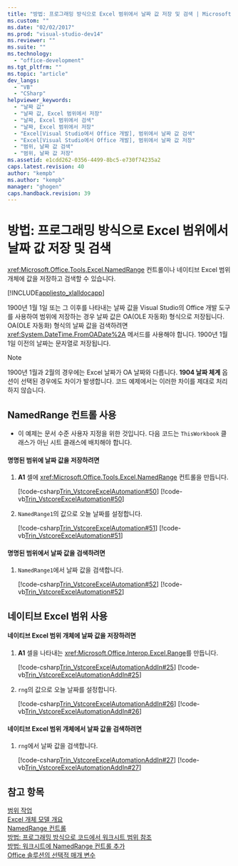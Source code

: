 ```yaml
---
title: "방법: 프로그래밍 방식으로 Excel 범위에서 날짜 값 저장 및 검색 | Microsoft Docs"
ms.custom: ""
ms.date: "02/02/2017"
ms.prod: "visual-studio-dev14"
ms.reviewer: ""
ms.suite: ""
ms.technology: 
  - "office-development"
ms.tgt_pltfrm: ""
ms.topic: "article"
dev_langs: 
  - "VB"
  - "CSharp"
helpviewer_keywords: 
  - "날짜 값"
  - "날짜 값, Excel 범위에서 저장"
  - "날짜, Excel 범위에서 검색"
  - "날짜, Excel 범위에서 저장"
  - "Excel[Visual Studio에서 Office 개발], 범위에서 날짜 값 검색"
  - "Excel[Visual Studio에서 Office 개발], 범위에서 날짜 값 저장"
  - "범위, 날짜 값 검색"
  - "범위, 날짜 값 저장"
ms.assetid: e1cdd262-0356-4499-8bc5-e730f74235a2
caps.latest.revision: 40
author: "kempb"
ms.author: "kempb"
manager: "ghogen"
caps.handback.revision: 39
---
```

# 방법: 프로그래밍 방식으로 Excel 범위에서 날짜 값 저장 및 검색
  <xref:Microsoft.Office.Tools.Excel.NamedRange> 컨트롤이나 네이티브 Excel 범위 개체에 값을 저장하고 검색할 수 있습니다.  
  
 [!INCLUDE[appliesto_xlalldocapp](../vsto/includes/appliesto-xlalldocapp-md.md)]  
  
 1900년 1월 1일 또는 그 이후를 나타내는 날짜 값을 Visual Studio의 Office 개발 도구를 사용하여 범위에 저장하는 경우 날짜 값은 OA\(OLE 자동화\) 형식으로 저장됩니다.  OA\(OLE 자동화\) 형식의 날짜 값을 검색하려면 <xref:System.DateTime.FromOADate%2A> 메서드를 사용해야 합니다.  1900년 1월 1일 이전의 날짜는 문자열로 저장됩니다.  
  
> [!NOTE]  
>  1900년 1월과 2월의 경우에는 Excel 날짜가 OA 날짜와 다릅니다.  **1904 날짜 체계** 옵션이 선택된 경우에도 차이가 발생합니다.  코드 예제에서는 이러한 차이를 제대로 처리하지 않습니다.  
  
## NamedRange 컨트롤 사용  
  
-   이 예제는 문서 수준 사용자 지정을 위한 것입니다.  다음 코드는 `ThisWorkbook` 클래스가 아닌 시트 클래스에 배치해야 합니다.  
  
#### 명명된 범위에 날짜 값을 저장하려면  
  
1.  **A1** 셀에 <xref:Microsoft.Office.Tools.Excel.NamedRange> 컨트롤을 만듭니다.  
  
     [!code-csharp[Trin_VstcoreExcelAutomation#50](../snippets/csharp/VS_Snippets_OfficeSP/Trin_VstcoreExcelAutomation/CS/Sheet1.cs#50)]
     [!code-vb[Trin_VstcoreExcelAutomation#50](../snippets/visualbasic/VS_Snippets_OfficeSP/Trin_VstcoreExcelAutomation/VB/Sheet1.vb#50)]  
  
2.  `NamedRange1`의 값으로 오늘 날짜를 설정합니다.  
  
     [!code-csharp[Trin_VstcoreExcelAutomation#51](../snippets/csharp/VS_Snippets_OfficeSP/Trin_VstcoreExcelAutomation/CS/Sheet1.cs#51)]
     [!code-vb[Trin_VstcoreExcelAutomation#51](../snippets/visualbasic/VS_Snippets_OfficeSP/Trin_VstcoreExcelAutomation/VB/Sheet1.vb#51)]  
  
#### 명명된 범위에서 날짜 값을 검색하려면  
  
1.  `NamedRange1`에서 날짜 값을 검색합니다.  
  
     [!code-csharp[Trin_VstcoreExcelAutomation#52](../snippets/csharp/VS_Snippets_OfficeSP/Trin_VstcoreExcelAutomation/CS/Sheet1.cs#52)]
     [!code-vb[Trin_VstcoreExcelAutomation#52](../snippets/visualbasic/VS_Snippets_OfficeSP/Trin_VstcoreExcelAutomation/VB/Sheet1.vb#52)]  
  
## 네이티브 Excel 범위 사용  
  
#### 네이티브 Excel 범위 개체에 날짜 값을 저장하려면  
  
1.  **A1** 셀을 나타내는 <xref:Microsoft.Office.Interop.Excel.Range>를 만듭니다.  
  
     [!code-csharp[Trin_VstcoreExcelAutomationAddIn#25](../snippets/csharp/VS_Snippets_OfficeSP/Trin_VstcoreExcelAutomationAddIn/CS/ThisAddIn.cs#25)]
     [!code-vb[Trin_VstcoreExcelAutomationAddIn#25](../snippets/visualbasic/VS_Snippets_OfficeSP/Trin_VstcoreExcelAutomationAddIn/VB/ThisAddIn.vb#25)]  
  
2.  `rng`의 값으로 오늘 날짜를 설정합니다.  
  
     [!code-csharp[Trin_VstcoreExcelAutomationAddIn#26](../snippets/csharp/VS_Snippets_OfficeSP/Trin_VstcoreExcelAutomationAddIn/CS/ThisAddIn.cs#26)]
     [!code-vb[Trin_VstcoreExcelAutomationAddIn#26](../snippets/visualbasic/VS_Snippets_OfficeSP/Trin_VstcoreExcelAutomationAddIn/VB/ThisAddIn.vb#26)]  
  
#### 네이티브 Excel 범위 개체에서 날짜 값을 검색하려면  
  
1.  `rng`에서 날짜 값을 검색합니다.  
  
     [!code-csharp[Trin_VstcoreExcelAutomationAddIn#27](../snippets/csharp/VS_Snippets_OfficeSP/Trin_VstcoreExcelAutomationAddIn/CS/ThisAddIn.cs#27)]
     [!code-vb[Trin_VstcoreExcelAutomationAddIn#27](../snippets/visualbasic/VS_Snippets_OfficeSP/Trin_VstcoreExcelAutomationAddIn/VB/ThisAddIn.vb#27)]  
  
## 참고 항목  
 [범위 작업](../vsto/working-with-ranges.md)   
 [Excel 개체 모델 개요](../vsto/excel-object-model-overview.md)   
 [NamedRange 컨트롤](../vsto/namedrange-control.md)   
 [방법: 프로그래밍 방식으로 코드에서 워크시트 범위 참조](../vsto/how-to-programmatically-refer-to-worksheet-ranges-in-code.md)   
 [방법: 워크시트에 NamedRange 컨트롤 추가](../vsto/how-to-add-namedrange-controls-to-worksheets.md)   
 [Office 솔루션의 선택적 매개 변수](../vsto/optional-parameters-in-office-solutions.md)  
  
  